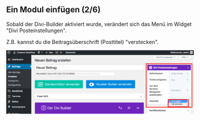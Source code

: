 ## Ein Modul einfügen (2/6)

Sobald der Divi-Builder aktiviert wurde, verändert sich das Menü im Widget "Divi Posteinstellungen".

Z.B. kannst du die Beitragsüberschrift (Posttitel) "verstecken".

![image](./assets/insert_module_hide_title.jpg)
